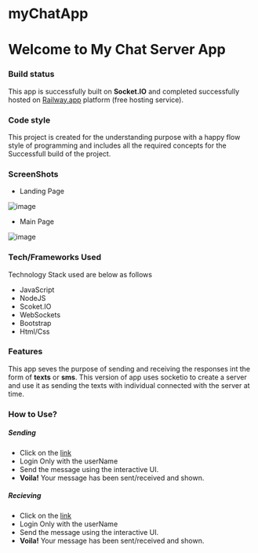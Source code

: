 # myChatApp
# Welcome to My Chat Server App

### Build status
This app is successfully built on **Socket.IO** and completed successfully hosted on [Railway.app](https://mychatapp-production-ed5f.up.railway.app/) platform (free hosting service).


### Code style 
This project is created for the understanding purpose with a happy flow style of programming and includes all the required concepts for the Successfull build of the project.


### ScreenShots
- Landing Page

![image](https://user-images.githubusercontent.com/52382395/222417508-b4197231-7f0b-409f-b4d2-5531e35f0faf.png) 



      
      
- Main Page

![image](https://user-images.githubusercontent.com/52382395/222417717-5ae7d3ee-6d31-48ec-8be3-c703dac4c9d4.png)

### Tech/Frameworks Used
Technology Stack used are below as follows
- JavaScript
- NodeJS
- Scoket.IO
- WebSockets
- Bootstrap
- Html/Css

### Features
This app seves the purpose of sending and receiving the responses int the form of **texts** or **sms**. 
This version of app uses socketio to create a server and use it as sending the texts with individual connected with the server at time.

### How to Use?

##### Sending
- Click on the [link](https://mychatapp-production-ed5f.up.railway.app/)
- Login Only with the userName
- Send the message using the interactive UI.
- **Voila!** Your message has been sent/received and shown.

##### Recieving
- Click on the [link](https://mychatapp-production-ed5f.up.railway.app/)
- Login Only with the userName
- Send the message using the interactive UI.
- **Voila!** Your message has been sent/received and shown.



